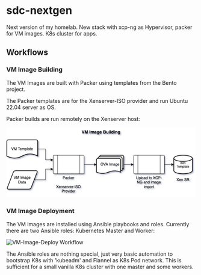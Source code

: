 # sdc-nextgen
Next version of my homelab. New stack with xcp-ng as Hypervisor, packer for VM images. K8s cluster for apps.

## Workflows

### VM Image Building

The VM Images are built with Packer using templates from the Bento project.

The Packer templates are for the Xenserver-ISO provider and run Ubuntu 22.04 server as OS.

Packer builds are run remotely on the Xenserver host:

![VM-Image-Build Workflow](img/vm-image-build.drawio.png)


### VM Image Deployment

The VM images are installed using Ansible playbooks and roles. Currently there are two Ansible roles: Kubernetes Master and Worker:

![VM-Image-Deploy Workflow](img/vm-image-deploy.drawio)


The Ansible roles are nothing special, just very basic automation to bootstrap K8s with 'kubeadm' and Flannel as K8s Pod network. This is sufficient for a small vanilla K8s cluster with one master and some workers.

